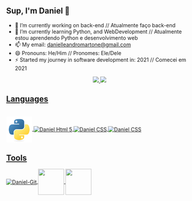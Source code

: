 ## Sup, I'm Daniel 👋


- 🔭 I’m currently working on back-end // Atualmente faço back-end
- 🌱 I’m currently learning Python, and WebDevelopment // Atualmente estou aprendendo Python e desenvolvimento web
- 📫 My email: danielleandromartone@gmail.com
- 😄 Pronouns: He/Him // Pronomes: Ele/Dele
- ⚡ Started my journey in software development in: 2021 // Comecei em 2021
<div align="center">
  <a href="https://github.com/Daniel-Martone">
  <img height="180em" src="https://github-readme-stats.vercel.app/api?username=Daniel-Martone&show_icons=true&theme=radical&include_all_commits=true&count_private=true"/>
  <img height="150m" src="https://github-readme-stats.vercel.app/api/top-langs/?username=Daniel-Martone&layout=compact&langs_count=7&theme=radical"/>
</div>
 
</div>
  <h2> Languages </h1>
  <div style="display: inline_block"><br>
  <img align="center" alt="Daniel Python" height="70" width="70" src="https://raw.githubusercontent.com/devicons/devicon/master/icons/python/python-original.svg">
  <img align="center" alt="Daniel Html 5" height="70" width="70" src="https://cdn.jsdelivr.net/gh/devicons/devicon/icons/html5/html5-original.svg">
  <img align="center" alt="Daniel CSS" height="70" width="70" src="https://cdn.jsdelivr.net/gh/devicons/devicon/icons/css3/css3-original.svg" />
  <img align="center" alt="Daniel CSS" height="70" width="70" src="https://cdn.jsdelivr.net/gh/devicons/devicon/icons/javascript/javascript-original.svg" />


  <h2>Tools</h1>
  <img align="center" alt="Daniel-Git" height="70" width="70"src="https://cdn.jsdelivr.net/gh/devicons/devicon/icons/git/git-original.svg">
  <img align="center" alt"Daniel Github" height="70" width="70" src="https://cdn.jsdelivr.net/gh/devicons/devicon/icons/github/github-original.svg" />
  <img align="center" alt"Daniel Linux" height="70" width="70" src="https://cdn.jsdelivr.net/gh/devicons/devicon/icons/linux/linux-original.svg" />
</div>
